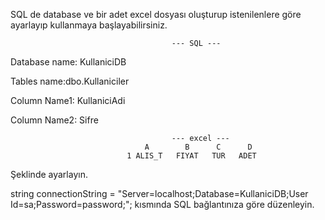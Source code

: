 SQL de database ve bir adet excel dosyası oluşturup istenilenlere göre ayarlayıp kullanmaya başlayabilirsiniz.

                                        --- SQL ---
Database name: KullaniciDB

Tables name:dbo.Kullaniciler

Column Name1: KullaniciAdi

Column Name2: Sifre



                                        --- excel ---
                                  A        B      C      D
                              1 ALIS_T   FIYAT   TUR   ADET


Şeklinde ayarlayın.

string connectionString = "Server=localhost;Database=KullaniciDB;User Id=sa;Password=password;";
kısmında SQL bağlantınıza göre düzenleyin.
